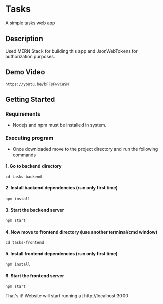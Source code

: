# Tasks

A simple tasks web app

## Description

Used MERN Stack for building this app and JsonWebTokens for authorization purposes.

## Demo Video

    https://youtu.be/bFFsFwvCa9M

## Getting Started

### Requirements

- Nodejs and npm must be installed in system.

### Executing program

- Once downloaded move to the project directory and run the following commands

#### 1. Go to backend directory

```
cd tasks-backend
```

#### 2. Install backend dependencies (run only first time)

```
npm install
```

#### 3. Start the backend server

```
npm start
```

#### 4. Now move to frontend directory (use another terminal/cmd window)

```
cd tasks-frontend
```

#### 5. Install frontend dependencies (run only first time)

```
npm install
```

#### 6. Start the frontend server

```
npm start
```

That's it! Website will start running at http://localhost:3000
